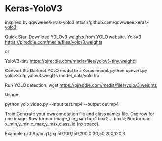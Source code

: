 # Keras-YoloV3

inspired by qqwweee/keras-yolo3  https://github.com/qqwweee/keras-yolo3

Quick Start
Download YOLOv3 weights from YOLO website.
YoloV3 https://pjreddie.com/media/files/yolov3.weights

or

YoloV3-tiny https://pjreddie.com/media/files/yolov3-tiny.weights

Convert the Darknet YOLO model to a Keras model.
python convert.py yolov3.cfg yolov3.weights model_data/yolo.h5

Run YOLO detection.
wget https://pjreddie.com/media/files/yolov3.weights

Usage

python yolo_video.py --input test.mp4 --output out.mp4

Train
Generate your own annotation file and class names file.
One row for one image;
Row format: image_file_path box1 box2 ... boxN;
Box format: x_min,y_min,x_max,y_max,class_id (no space).

Example
path/to/img1.jpg 50,100,150,200,0 30,50,200,120,3